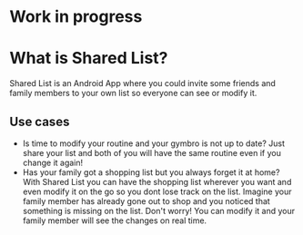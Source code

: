# Work in progress

# What is Shared List?

Shared List is an Android App where you could invite some friends and family members to your own list so everyone can see or modify it.

## Use cases
* Is time to modify your routine and your gymbro is not up to date? Just share your list and both of you will have the same routine even if you change it again!
* Has your family got a shopping list but you always forget it at home? With Shared List you can have the shopping list wherever you want and even modify it on the go so you dont lose track on the list.
  Imagine your family member has already gone out to shop and you noticed that something is missing on the list. Don't worry! You can modify it and your family member will see the changes on real time.
